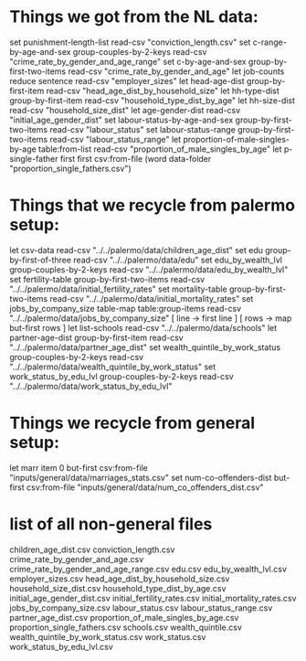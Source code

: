 # Things we got from the NL data:

  set punishment-length-list read-csv "conviction_length.csv"
  set c-range-by-age-and-sex group-couples-by-2-keys read-csv "crime_rate_by_gender_and_age_range"
  set c-by-age-and-sex group-by-first-two-items read-csv "crime_rate_by_gender_and_age"
  let job-counts reduce sentence read-csv "employer_sizes" 
  let head-age-dist group-by-first-item read-csv "head_age_dist_by_household_size"
  let hh-type-dist group-by-first-item read-csv "household_type_dist_by_age"
  let hh-size-dist read-csv "household_size_dist"
  let age-gender-dist read-csv "initial_age_gender_dist"
  set labour-status-by-age-and-sex group-by-first-two-items read-csv "labour_status"
  set labour-status-range group-by-first-two-items read-csv "labour_status_range"
  let proportion-of-male-singles-by-age table:from-list read-csv "proportion_of_male_singles_by_age"
  let p-single-father first first csv:from-file (word data-folder "proportion_single_fathers.csv")
 

# Things that we recycle from palermo setup:
  let csv-data read-csv "../../palermo/data/children_age_dist"
  set edu group-by-first-of-three read-csv "../../palermo/data/edu"
  set edu_by_wealth_lvl group-couples-by-2-keys read-csv "../../palermo/data/edu_by_wealth_lvl"
  set fertility-table group-by-first-two-items read-csv "../../palermo/data/initial_fertility_rates"
  set mortality-table group-by-first-two-items read-csv "../../palermo/data/initial_mortality_rates"
  set jobs_by_company_size table-map table:group-items read-csv "../../palermo/data/jobs_by_company_size" [ line -> first line  ]   [ rows -> map but-first rows ]
  let list-schools read-csv "../../palermo/data/schools"
  let partner-age-dist group-by-first-item read-csv "../../palermo/data/partner_age_dist"
  set wealth_quintile_by_work_status group-couples-by-2-keys read-csv "../../palermo/data/wealth_quintile_by_work_status"
  set work_status_by_edu_lvl group-couples-by-2-keys read-csv "../../palermo/data/work_status_by_edu_lvl"

# Things we recycle from general setup:

 let marr item 0 but-first csv:from-file "inputs/general/data/marriages_stats.csv"
 set num-co-offenders-dist but-first csv:from-file "inputs/general/data/num_co_offenders_dist.csv"

# list of all non-general files

children_age_dist.csv
conviction_length.csv
crime_rate_by_gender_and_age.csv
crime_rate_by_gender_and_age_range.csv
edu.csv
edu_by_wealth_lvl.csv
employer_sizes.csv
head_age_dist_by_household_size.csv
household_size_dist.csv
household_type_dist_by_age.csv
initial_age_gender_dist.csv
initial_fertility_rates.csv
initial_mortality_rates.csv
jobs_by_company_size.csv
labour_status.csv
labour_status_range.csv
partner_age_dist.csv
proportion_of_male_singles_by_age.csv
proportion_single_fathers.csv
schools.csv
wealth_quintile.csv
wealth_quintile_by_work_status.csv
work_status.csv
work_status_by_edu_lvl.csv


